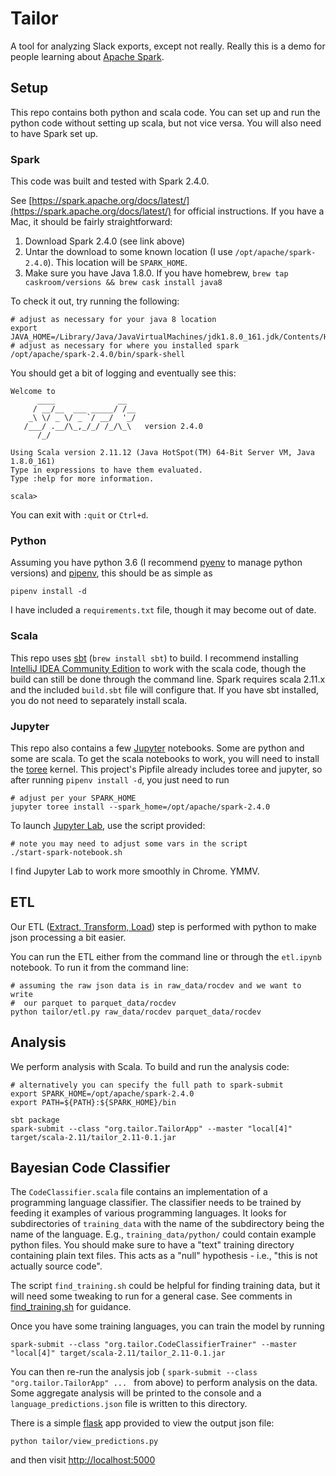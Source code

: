 # Tailor

A tool for analyzing Slack exports, except not really.  Really this is a demo
for people learning about [Apache Spark](https://spark.apache.org).

## Setup

This repo contains both python and scala code.   You can set up and run the
python code without setting up scala, but not vice versa.  You will also need to
have Spark set up.

### Spark

This code was built and tested with Spark 2.4.0.

See
[https://spark.apache.org/docs/latest/](https://spark.apache.org/docs/latest/)
for official instructions.  If you have a Mac, it should be fairly
straightforward:

1. Download Spark 2.4.0 (see link above)
2. Untar the download to some known location (I use `/opt/apache/spark-2.4.0`).
   This location will be `SPARK_HOME`.
3. Make sure you have Java 1.8.0.  If you have homebrew, `brew tap caskroom/versions && brew cask install java8`

To check it out, try running the following:
```
# adjust as necessary for your java 8 location
export JAVA_HOME=/Library/Java/JavaVirtualMachines/jdk1.8.0_161.jdk/Contents/Home
# adjust as necessary for where you installed spark
/opt/apache/spark-2.4.0/bin/spark-shell
```

You should get a bit of logging and eventually see this:

```
Welcome to
      ____              __
     / __/__  ___ _____/ /__
    _\ \/ _ \/ _ `/ __/  '_/
   /___/ .__/\_,_/_/ /_/\_\   version 2.4.0
      /_/
         
Using Scala version 2.11.12 (Java HotSpot(TM) 64-Bit Server VM, Java 1.8.0_161)
Type in expressions to have them evaluated.
Type :help for more information.

scala> 
```
You can exit with `:quit` or `Ctrl+d`.

### Python

Assuming you have python 3.6 (I recommend
[pyenv](https://github.com/pyenv/pyenv) to manage python versions) and
[pipenv](https://pipenv.readthedocs.io/en/latest/), this should be as simple as

```
pipenv install -d
```

I have included a `requirements.txt` file, though it may become out of date.

### Scala

This repo uses [sbt](http://www.scala-sbt.org/download.html) (`brew install
sbt`) to build.  I recommend installing [IntelliJ IDEA Community
Edition](https://www.jetbrains.com/idea/download/) to work with the scala code,
though the build can still be done through the command line.  Spark requires
scala 2.11.x and the included `build.sbt` file will configure that.  If you have
sbt installed, you do not need to separately install scala.

### Jupyter

This repo also contains a few [Jupyter](https://jupyter.org/) notebooks.  Some
are python and some are scala.  To get the scala notebooks to work, you will
need to install the [toree](https://toree.apache.org/) kernel.  This project's
Pipfile already includes toree and jupyter, so after running `pipenv install
-d`, you just need to run

```
# adjust per your SPARK_HOME
jupyter toree install --spark_home=/opt/apache/spark-2.4.0
```

To launch [Jupyter Lab](https://jupyterlab.readthedocs.io/en/stable/), use the
script provided:

```
# note you may need to adjust some vars in the script
./start-spark-notebook.sh
```

I find Jupyter Lab to work more smoothly in Chrome.  YMMV.

## ETL

Our ETL ([Extract, Transform,
Load](https://en.wikipedia.org/wiki/Extract,_transform,_load)) step is performed
with python to make json processing a bit easier.

You can run the ETL either from the command line or through the `etl.ipynb`
notebook.  To run it from the command line:

```
# assuming the raw json data is in raw_data/rocdev and we want to write
#  our parquet to parquet_data/rocdev
python tailor/etl.py raw_data/rocdev parquet_data/rocdev
```

## Analysis

We perform analysis with Scala.  To build and run the analysis code:

```
# alternatively you can specify the full path to spark-submit
export SPARK_HOME=/opt/apache/spark-2.4.0
export PATH=${PATH}:${SPARK_HOME}/bin

sbt package
spark-submit --class "org.tailor.TailorApp" --master "local[4]" target/scala-2.11/tailor_2.11-0.1.jar
```

## Bayesian Code Classifier

The `CodeClassifier.scala` file contains an implementation of a programming
language classifier.  The classifier needs to be trained by feeding it examples
of various programming languages.  It looks for subdirectories of
`training_data` with the name of the subdirectory being the name of the
language.  E.g., `training_data/python/` could contain example python files.
You should make sure to have a "text" training directory containing plain text
files.  This acts as a "null" hypothesis - i.e., "this is not actually source
code".

The script `find_training.sh` could be helpful for finding training data, but it
will need some tweaking to run for a general case.  See comments in
[find_training.sh](find_training.sh) for guidance.

Once you have some training languages, you can train the model by running

```
spark-submit --class "org.tailor.CodeClassifierTrainer" --master "local[4]" target/scala-2.11/tailor_2.11-0.1.jar
```

You can then re-run the analysis job (
`spark-submit --class "org.tailor.TailorApp" ... ` from above) to perform
analysis on the data.  Some aggregate analysis will be printed to the console
and a `language_predictions.json` file is written to this directory.

There is a simple [flask](http://flask.pocoo.org/) app provided to view the
output json file:

```
python tailor/view_predictions.py
```

and then visit [http://localhost:5000](http://localhost:5000)